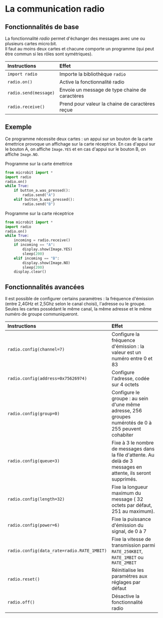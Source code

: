 # La communication radio

## Fonctionnalités de base

La fonctionnalité *radio* permet d'échanger des messages avec une ou plusieurs cartes micro:bit.  
Il faut au moins deux cartes et chacune comporte un programme (qui peut être commun si les rôles sont symétriques).

|Instructions|Effet|
| :--- | :--- |
|`import radio`|Importe la bibliothèque `radio`|
|`radio.on()`|Active la fonctionnalité radio|
|`radio.send(message)`|Envoie un message de type chaine de caractères|
|`radio.receive()`|Prend pour valeur la chaine de caractères reçue|

## Exemple
Ce programme nécessite deux cartes : un appui sur un bouton de la carte émettrice provoque un affichage sur la carte réceptrice. En cas d'appui sur le bouton A, on affiche `Image.YES` et en cas d'appui sur le bouton B, on affiche `Image.NO`.

Programme sur la carte émettrice
```python
from microbit import *
import radio
radio.on()
while True:
    if button_a.was_pressed():
        radio.send("A")
    elif button_b.was_pressed():
        radio.send("B")
```        

Programme sur la carte réceptrice
```python
from microbit import *
import radio
radio.on()
while True:
    incoming = radio.receive()
    if incoming == "A":
        display.show(Image.YES)
        sleep(200)
    elif incoming == "B":
        display.show(Image.NO)
        sleep(200)
    display.clear()
```


## Fonctionnalités avancées

Il est possible de configurer certains paramètres : la fréquence d'émission (entre 2,4GHz et 2,5Ghz selon le canal choisi), l'adresse ou le groupe. Seules les cartes possédant le même canal, la même adresse et le même numéro de groupe communiqueront.


|Instructions|Effet|
| :--- | :--- |
|`radio.config(channel=7)`|Configure la fréquence d'émission : la valeur est un numéro entre 0 et 83|
|`radio.config(address=0x75626974)`|Configure l'adresse, codée sur 4 octets|
|`radio.config(group=0)`|Configure le groupe : au sein d'une même adresse, 256 groupes numérotés de 0 à 255 peuvent cohabiter|
|`radio.config(queue=3)`| Fixe à 3 le nombre de messages dans la file d'attente. Au delà de 3 messages en attente, ils seront supprimés.|
|`radio.config(length=32)`| Fixe la longueur maximum du message ( 32 octets par défaut, 251 au maximum).|
|`radio.config(power=6)`| Fixe la puissance d'émission du signal, de 0 à 7|
|`radio.config(data_rate=radio.RATE_1MBIT)`| Fixe la vitesse de transmission parmi `RATE_250KBIT`, `RATE_1MBIT` ou `RATE_2MBIT`|
|`radio.reset()`|Réinitialise les paramètres aux réglages par défaut|
|`radio.off()`|Désactive la fonctionnalité radio|
